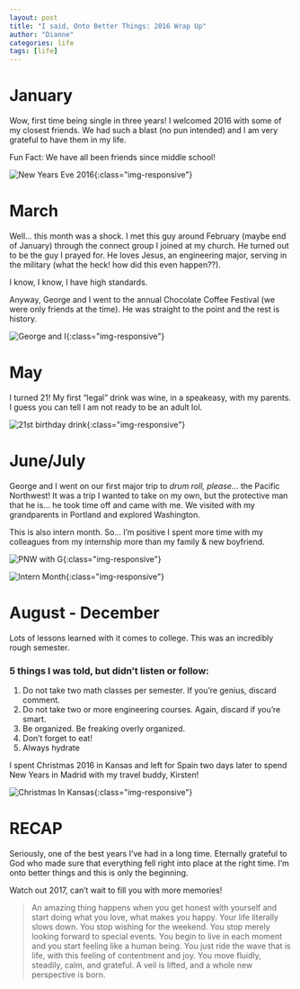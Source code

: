 ```yaml
---
layout: post
title: "I said, Onto Better Things: 2016 Wrap Up"
author: "Dianne"
categories: life
tags: [life]
---
```


# January

Wow, first time being single in three years! I welcomed 2016 with some of my closest friends. We had such a blast (no pun intended) and I am very grateful to have them in my life.

Fun Fact: We have all been friends since middle school!

![New Years Eve 2016](/assets/img/new_years_eve_2016.jpg){:class="img-responsive"}

# March

Well... this month was a shock. I met this guy around February (maybe end of January) through the connect group I joined at my church. He turned out to be the guy I prayed for. He loves Jesus, an engineering major, serving in the military (what the heck! how did this even happen??).

I know, I know, I have high standards.

Anyway, George and I went to the annual Chocolate Coffee Festival (we were only friends at the time). He was straight to the point and the rest is history.

![George and I](/assets/img/george_and_i.jpg){:class="img-responsive"}

# May

I turned 21! My first &#8220;legal&#8221; drink was wine, in a speakeasy, with my parents. I guess you can tell I am not ready to be an adult lol.

![21st birthday drink](/assets/img/twenty_one_drink.jpg){:class="img-responsive"}

# June/July

George and I went on our first major trip to *drum roll, please*...
the Pacific Northwest! It was a trip I wanted to take on my own, but the protective man that he is… he took time off and came with me. We visited with my grandparents in Portland and explored Washington.

This is also intern month. So… I’m positive I spent more time with my colleagues from my internship more than my family & new boyfriend.

![PNW with G](/assets/img/trip_with_g.jpg){:class="img-responsive"}

![Intern Month](/assets/img/intern_month.jpg){:class="img-responsive"}

# August - December

Lots of lessons learned with it comes to college. This was an incredibly rough semester.

### 5 things I was told, but didn’t listen or follow:

1. Do not take two math classes per semester. If you’re genius, discard comment.
2. Do not take two or more engineering courses. Again, discard if you’re smart.
3. Be organized. Be freaking overly organized.
4. Don’t forget to eat!
5. Always hydrate

I spent Christmas 2016 in Kansas and left for Spain two days later to spend New Years in Madrid with my travel buddy, Kirsten!

![Christmas In Kansas](/assets/img/kansas_family_photo.jpg){:class="img-responsive"}

# RECAP

Seriously, one of the best years I’ve had in a long time. Eternally grateful to God who made sure that everything fell right into place at the right time. I’m onto better things and this is only the beginning.

Watch out 2017, can’t wait to fill you with more memories!

> An amazing thing happens when you get honest with yourself and start doing what you love, what makes you happy. Your life literally slows down. You stop wishing for the weekend. You stop merely looking forward to special events. You begin to live in each moment and you start feeling like a human being. You just ride the wave that is life, with this feeling of contentment and joy. You move fluidly, steadily, calm, and grateful. A veil is lifted, and a whole new perspective is born.
